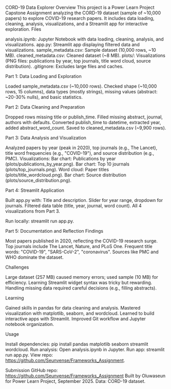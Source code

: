 CORD-19 Data Explorer
Overview
This project is a Power Learn Project Capstone Assignment analyzing the CORD-19 dataset (sample of ~10,000 papers) to explore COVID-19 research papers. It includes data loading, cleaning, analysis, visualizations, and a Streamlit app for interactive exploration.
Files

analysis.ipynb: Jupyter Notebook with data loading, cleaning, analysis, and visualizations.
app.py: Streamlit app displaying filtered data and visualizations.
sample_metadata.csv: Sample dataset (10,000 rows, ~10 MB).
cleaned_metadata.csv: Cleaned dataset (~8 MB).
plots/: Visualizations (PNG files: publications by year, top journals, title word cloud, source distribution).
.gitignore: Excludes large files and caches.

Part 1: Data Loading and Exploration

Loaded sample_metadata.csv (~10,000 rows).
Checked shape (~10,000 rows, 15 columns), data types (mostly strings), missing values (abstract: ~20-30% nulls), and basic statistics.

Part 2: Data Cleaning and Preparation

Dropped rows missing title or publish_time.
Filled missing abstract, journal, authors with defaults.
Converted publish_time to datetime, extracted year, added abstract_word_count.
Saved to cleaned_metadata.csv (~9,900 rows).

Part 3: Data Analysis and Visualization

Analyzed papers by year (peak in 2020), top journals (e.g., The Lancet), title word frequencies (e.g., "COVID-19"), and source distribution (e.g., PMC).
Visualizations:
Bar chart: Publications by year (plots/publications_by_year.png).
Bar chart: Top 10 journals (plots/top_journals.png).
Word cloud: Paper titles (plots/title_wordcloud.png).
Bar chart: Source distribution (plots/source_distribution.png).

Part 4: Streamlit Application

Built app.py with:
Title and description.
Slider for year range, dropdown for journals.
Filtered data table (title, year, journal, word count).
All 4 visualizations from Part 3.

Run locally: streamlit run app.py.

Part 5: Documentation and Reflection
Findings

Most papers published in 2020, reflecting the COVID-19 research surge.
Top journals include The Lancet, Nature, and PLoS One.
Frequent title words: "COVID-19", "SARS-CoV-2", "coronavirus".
Sources like PMC and WHO dominate the dataset.

Challenges

Large dataset (257 MB) caused memory errors; used sample (10 MB) for efficiency.
Learning Streamlit widget syntax was tricky but rewarding.
Handling missing data required careful decisions (e.g., filling abstracts).

Learning

Gained skills in pandas for data cleaning and analysis.
Mastered visualization with matplotlib, seaborn, and wordcloud.
Learned to build interactive apps with Streamlit.
Improved Git workflow and Jupyter notebook organization.

Usage

Install dependencies: pip install pandas matplotlib seaborn streamlit wordcloud.
Run analysis: Open analysis.ipynb in Jupyter.
Run app: streamlit run app.py.
View repo: https://github.com/Seunvense/Frameworks_Assignment.

Submission
GitHub repo: https://github.com/Seunvense/Frameworks_Assignment
Built by Oluwaseun for Power Learn Project, September 2025. Data: CORD-19 dataset.
